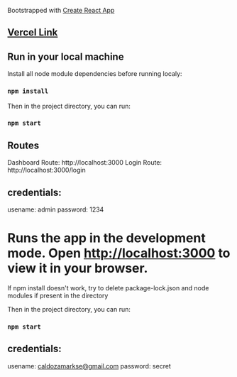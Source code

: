 Bootstrapped with [Create React App](https://github.com/facebook/create-react-app)




## [Vercel Link](https://test-dashboard-v2.vercel.app/login)


## Run in your local machine

Install all node module dependencies before running localy:

### `npm install`

Then in the project directory, you can run:

### `npm start`

## Routes

Dashboard Route: http://localhost:3000
Login Route: http://localhost:3000/login

## credentials:

usename: admin
password: 1234

Runs the app in the development mode.
Open [http://localhost:3000](http://localhost:3000) to view it in your browser.
=======
If npm install doesn't work, try to delete package-lock.json and node modules if present in the directory

Then in the project directory, you can run:

### `npm start`

## credentials:
usename: caldozamarkse@gmail.com
password: secret
